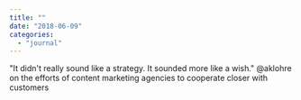 ```yaml
---
title: ""
date: "2018-06-09"
categories: 
  - "journal"
---
```


"It didn't really sound like a strategy. It sounded more like a wish." @aklohre on the efforts of content marketing agencies to cooperate closer with customers
